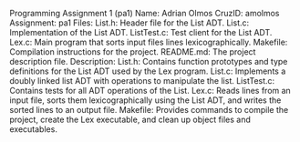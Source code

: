 Programming Assignment 1 (pa1)
Name: Adrian Olmos
CruzID: amolmos
Assignment: pa1
Files:
List.h: Header file for the List ADT.
List.c: Implementation of the List ADT.
ListTest.c: Test client for the List ADT.
Lex.c: Main program that sorts input files lines lexicographically.
Makefile: Compilation instructions for the project.
README.md: The project description file.
Description:
List.h: Contains function prototypes and type definitions for the List ADT used by the Lex program.
List.c: Implements a doubly linked list ADT with operations to manipulate the list.
ListTest.c: Contains tests for all ADT operations of the List.
Lex.c: Reads lines from an input file, sorts them lexicographically using the List ADT, and writes the sorted lines to an output file.
Makefile: Provides commands to compile the project, create the Lex executable, and clean up object files and executables.
